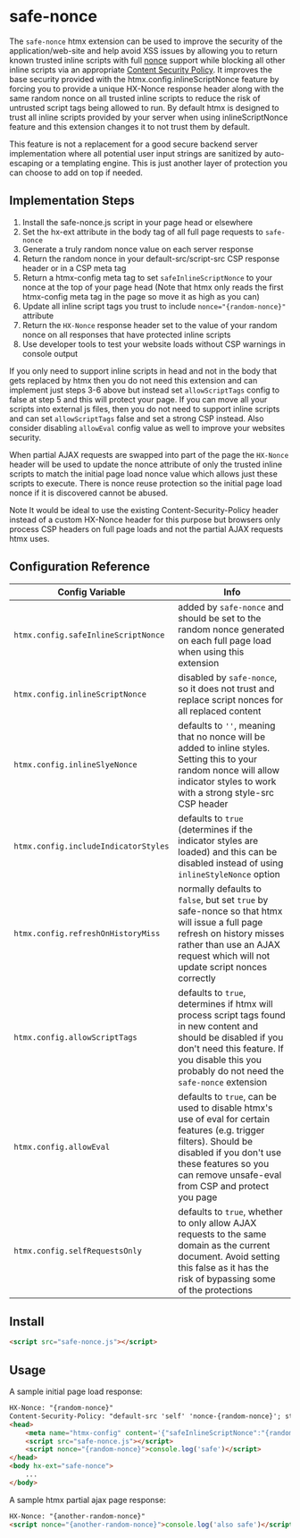 # safe-nonce

The `safe-nonce` htmx extension can be used to improve the security of the application/web-site and help avoid XSS issues by allowing you to return known trusted inline scripts with full [nonce](https://developer.mozilla.org/docs/Web/HTML/Global_attributes/nonce) support while blocking all other inline scripts via an appropriate [Content Security Policy](https://developer.mozilla.org/en-US/docs/Web/HTTP/CSP). It improves the base security provided with the htmx.config.inlineScriptNonce feature by forcing you to provide a unique HX-Nonce response header along with the same random nonce on all trusted inline scripts to reduce the risk of untrusted script tags being allowed to run. By default htmx is designed to trust all inline scripts provided by your server when using inlineScriptNonce feature and this extension changes it to not trust them by default.

This feature is not a replacement for a good secure backend server implementation where all potential user input strings are sanitized by auto-escaping or a templating engine. This is just another layer of protection you can choose to add on top if needed. 

## Implementation Steps

1. Install the safe-nonce.js script in your page head or elsewhere
2. Set the hx-ext attribute in the body tag of all full page requests to `safe-nonce`
3. Generate a truly random nonce value on each server response
4. Return the random nonce in your default-src/script-src CSP response header or in a CSP meta tag
5. Return a htmx-config meta tag to set `safeInlineScriptNonce` to your nonce at the top of your page head (Note that htmx only reads the first htmx-config meta tag in the page so move it as high as you can)
6. Update all inline script tags you trust to include `nonce="{random-nonce}"` attribute
7. Return the `HX-Nonce` response header set to the value of your random nonce on all responses that have protected inline scripts
8. Use developer tools to test your website loads without CSP warnings in console output

If you only need to support inline scripts in head and not in the body that gets replaced by htmx then you do not need this extension and can implement just steps 3-6 above but instead set `allowScriptTags` config to false at step 5 and this will protect your page. If you can move all your scripts into external js files, then you do not need to support inline scripts and can set `allowScriptTags` false and set a strong CSP instead. Also consider disabling `allowEval` config value as well to improve your websites security.

When partial AJAX requests are swapped into part of the page the `HX-Nonce` header will be used to update the nonce attribute of only the trusted inline scripts to match the initial page load nonce value which allows just these scripts to execute. There is nonce reuse protection so the initial page load nonce if it is discovered cannot be abused.

Note It would be ideal to use the existing Content-Security-Policy header instead of a custom HX-Nonce header for this purpose but browsers only process CSP headers on full page loads and not the partial AJAX requests htmx uses.

## Configuration Reference

<div class="info-table">

| Config Variable                       | Info                                                                                                                                                                                                                     |
|---------------------------------------|--------------------------------------------------------------------------------------------------------------------------------------------------------------------------------------------------------------------------|
| `htmx.config.safeInlineScriptNonce`   | added by `safe-nonce` and should be set to the random nonce generated on each full page load when using this extension                                                                                                   |
| `htmx.config.inlineScriptNonce`       | disabled by `safe-nonce`, so it does not trust and replace script nonces for all replaced content                                                                                                                        |
| `htmx.config.inlineSlyeNonce`         | defaults to `''`, meaning that no nonce will be added to inline styles. Setting this to your random nonce will allow indicator styles to work with a strong style-src CSP header                                         |
| `htmx.config.includeIndicatorStyles`  | defaults to `true` (determines if the indicator styles are loaded) and this can be disabled instead of using `inlineStyleNonce` option                                                                                   |
| `htmx.config.refreshOnHistoryMiss`    | normally defaults to `false`, but set `true` by safe-nonce so that htmx will issue a full page refresh on history misses rather than use an AJAX request which will not update script nonces correctly                   |
| `htmx.config.allowScriptTags`         | defaults to `true`, determines if htmx will process script tags found in new content and should be disabled if you don't need this feature. If you disable this you probably do not need the `safe-nonce` extension      |
| `htmx.config.allowEval`               | defaults to `true`, can be used to disable htmx's use of eval for certain features (e.g. trigger filters). Should be disabled if you don't use these features so you can remove unsafe-eval from CSP and protect you page|
| `htmx.config.selfRequestsOnly`        | defaults to `true`, whether to only allow AJAX requests to the same domain as the current document. Avoid setting this false as it has the risk of bypassing some of the protections                                     |

</div>

## Install

```html
<script src="safe-nonce.js"></script>
```

## Usage

A sample initial page load response:

```html
HX-Nonce: "{random-nonce}"
Content-Security-Policy: "default-src 'self' 'nonce-{random-nonce}'; style-src 'self' 'nonce-{random-nonce}'"
<head>
    <meta name="htmx-config" content='{"safeInlineScriptNonce":"{random-nonce}","inlineStyleNonce":"{random-nonce}","allowEval":"false"}'>
    <script src="safe-nonce.js"></script>
    <script nonce="{random-nonce}">console.log('safe')</script>
</head>
<body hx-ext="safe-nonce">
    ...
</body>
```

A sample htmx partial ajax page response:

```html
HX-Nonce: "{another-random-nonce}"
<script nonce="{another-random-nonce}">console.log('also safe')</script>
```
